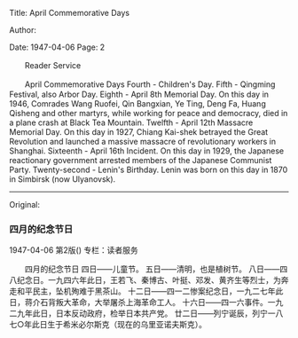 Title: April Commemorative Days

Author:

Date: 1947-04-06
Page: 2

　　Reader Service

　　April Commemorative Days
    Fourth - Children's Day.
    Fifth - Qingming Festival, also Arbor Day.
    Eighth - April 8th Memorial Day. On this day in 1946, Comrades Wang Ruofei, Qin Bangxian, Ye Ting, Deng Fa, Huang Qisheng and other martyrs, while working for peace and democracy, died in a plane crash at Black Tea Mountain.
    Twelfth - April 12th Massacre Memorial Day. On this day in 1927, Chiang Kai-shek betrayed the Great Revolution and launched a massive massacre of revolutionary workers in Shanghai.
    Sixteenth - April 16th Incident. On this day in 1929, the Japanese reactionary government arrested members of the Japanese Communist Party.
    Twenty-second - Lenin's Birthday. Lenin was born on this day in 1870 in Simbirsk (now Ulyanovsk).



<hr /> 

Original: 


### 四月的纪念节日

1947-04-06
第2版()
专栏：读者服务

　　四月的纪念节日
    四日——儿童节。
    五日——清明，也是植树节。
    八日——四八纪念日。一九四六年此日，王若飞、秦博古、叶挺、邓发、黄齐生等烈士，为奔走和平民主，坠机殉难于黑茶山。
    十二日——四一二惨案纪念日，一九二七年此日，蒋介石背叛大革命，大举屠杀上海革命工人。
    十六日——四一六事件。一九二九年此日，日本反动政府，检举日本共产党。
    廿二日——列宁诞辰，列宁一八七○年此日生于希米必尔斯克（现在的乌里亚诺夫斯克）。
